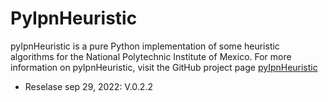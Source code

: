 # PyIpnHeuristic

pyIpnHeuristic is a pure Python implementation of some heuristic algorithms for the National
Polytechnic Institute of Mexico. For more information on pyIpnHeuristic, visit the GitHub project page
[pyIpnHeuristic](https://github.com/niortizva/pyIpnHeuristic)

- Reselase sep 29, 2022: V.0.2.2
